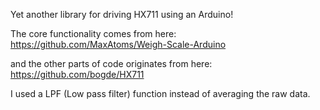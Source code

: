 Yet another library for driving HX711 using an Arduino!

The core functionality comes from here:
https://github.com/MaxAtoms/Weigh-Scale-Arduino

and the other parts of code originates from here:
https://github.com/bogde/HX711

I used a LPF (Low pass filter) function instead of averaging the raw data.
